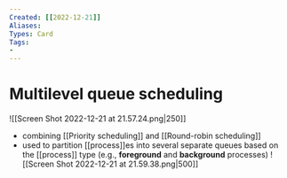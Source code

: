 ```yaml
---
Created: [[2022-12-21]]
Aliases: 
Types: Card
Tags: 
- 
---
```

# Multilevel queue scheduling
![[Screen Shot 2022-12-21 at 21.57.24.png|250]]
- combining [[Priority scheduling]] and [[Round-robin scheduling]]
- used to partition [[process]]es into several separate queues based on the [[process]] type (e.g., **foreground** and **background** processes)
![[Screen Shot 2022-12-21 at 21.59.38.png|500]]